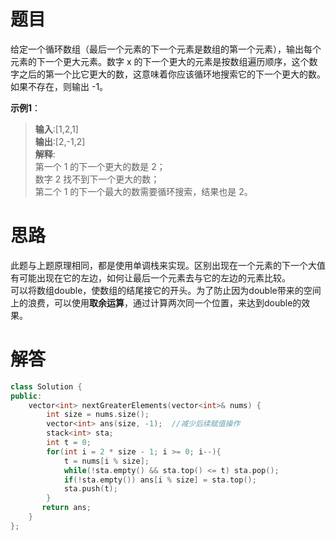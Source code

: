 # **题目**  
给定一个循环数组（最后一个元素的下一个元素是数组的第一个元素），输出每个元素的下一个更大元素。数字 x 的下一个更大的元素是按数组遍历顺序，这个数字之后的第一个比它更大的数，这意味着你应该循环地搜索它的下一个更大的数。如果不存在，则输出 -1。    
 
**示例1**：  
> **输入**:[1,2,1]   
> **输出**:[2,-1,2]    
> **解释**:   
第一个 1 的下一个更大的数是 2；  
数字 2 找不到下一个更大的数；   
第二个 1 的下一个最大的数需要循环搜索，结果也是 2。  

# **思路**  
此题与上题原理相同，都是使用单调栈来实现。区别出现在一个元素的下一个大值有可能出现在它的左边，如何让最后一个元素去与它的左边的元素比较。  
可以将数组double，使数组的结尾接它的开头。为了防止因为double带来的空间上的浪费，可以使用**取余运算**，通过计算两次同一个位置，来达到double的效果。
# **解答**  
```C++
class Solution {
public:
    vector<int> nextGreaterElements(vector<int>& nums) {
        int size = nums.size();
        vector<int> ans(size, -1);  //减少后续赋值操作
        stack<int> sta;
        int t = 0;
        for(int i = 2 * size - 1; i >= 0; i--){
            t = nums[i % size]; 
            while(!sta.empty() && sta.top() <= t) sta.pop();
            if(!sta.empty()) ans[i % size] = sta.top();
            sta.push(t);
        }
       return ans; 
    }
};
```